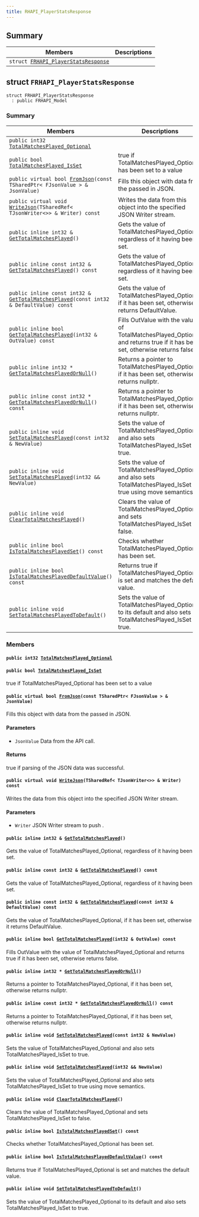 ```yaml
---
title: RHAPI_PlayerStatsResponse
---
```


## Summary

 Members                        | Descriptions                                
--------------------------------|---------------------------------------------
`struct `[`FRHAPI_PlayerStatsResponse`](#structFRHAPI__PlayerStatsResponse) | 

## struct `FRHAPI_PlayerStatsResponse` <a id="structFRHAPI__PlayerStatsResponse"></a>

```
struct FRHAPI_PlayerStatsResponse
  : public FRHAPI_Model
```

### Summary

 Members                        | Descriptions                                
--------------------------------|---------------------------------------------
`public int32 `[`TotalMatchesPlayed_Optional`](#structFRHAPI__PlayerStatsResponse_1a36dafdea632b3cbdc4464b4d806b8bd2) | 
`public bool `[`TotalMatchesPlayed_IsSet`](#structFRHAPI__PlayerStatsResponse_1af3af8d974d758b6d0fc3f6afea81700c) | true if TotalMatchesPlayed_Optional has been set to a value
`public virtual bool `[`FromJson`](#structFRHAPI__PlayerStatsResponse_1a8738ea87bdcdd6b59941015ab87b5f7e)`(const TSharedPtr< FJsonValue > & JsonValue)` | Fills this object with data from the passed in JSON.
`public virtual void `[`WriteJson`](#structFRHAPI__PlayerStatsResponse_1ad4d3cb98c9af8b45cdf7c4044a52503d)`(TSharedRef< TJsonWriter<>> & Writer) const` | Writes the data from this object into the specified JSON Writer stream.
`public inline int32 & `[`GetTotalMatchesPlayed`](#structFRHAPI__PlayerStatsResponse_1a81443061826e863fe2caf10fcdaf9cee)`()` | Gets the value of TotalMatchesPlayed_Optional, regardless of it having been set.
`public inline const int32 & `[`GetTotalMatchesPlayed`](#structFRHAPI__PlayerStatsResponse_1a8157e458768b0307e8235264cc792220)`() const` | Gets the value of TotalMatchesPlayed_Optional, regardless of it having been set.
`public inline const int32 & `[`GetTotalMatchesPlayed`](#structFRHAPI__PlayerStatsResponse_1ae92894ec8aeb2d884fe17ee4420d34bd)`(const int32 & DefaultValue) const` | Gets the value of TotalMatchesPlayed_Optional, if it has been set, otherwise it returns DefaultValue.
`public inline bool `[`GetTotalMatchesPlayed`](#structFRHAPI__PlayerStatsResponse_1a4639c7bbe8e479b4b868d9243b2a5e5b)`(int32 & OutValue) const` | Fills OutValue with the value of TotalMatchesPlayed_Optional and returns true if it has been set, otherwise returns false.
`public inline int32 * `[`GetTotalMatchesPlayedOrNull`](#structFRHAPI__PlayerStatsResponse_1a3be3191e490b0eb574838d2d4c5ec87f)`()` | Returns a pointer to TotalMatchesPlayed_Optional, if it has been set, otherwise returns nullptr.
`public inline const int32 * `[`GetTotalMatchesPlayedOrNull`](#structFRHAPI__PlayerStatsResponse_1a5679965dafe0612fe3bf86206ca5a7e5)`() const` | Returns a pointer to TotalMatchesPlayed_Optional, if it has been set, otherwise returns nullptr.
`public inline void `[`SetTotalMatchesPlayed`](#structFRHAPI__PlayerStatsResponse_1aebe98eb70b02d925b6fa30efcc499e03)`(const int32 & NewValue)` | Sets the value of TotalMatchesPlayed_Optional and also sets TotalMatchesPlayed_IsSet to true.
`public inline void `[`SetTotalMatchesPlayed`](#structFRHAPI__PlayerStatsResponse_1ad1f63df6593722b13c300d23d7b835bb)`(int32 && NewValue)` | Sets the value of TotalMatchesPlayed_Optional and also sets TotalMatchesPlayed_IsSet to true using move semantics.
`public inline void `[`ClearTotalMatchesPlayed`](#structFRHAPI__PlayerStatsResponse_1ab31145dc8deb3c74ea7bad46113866ea)`()` | Clears the value of TotalMatchesPlayed_Optional and sets TotalMatchesPlayed_IsSet to false.
`public inline bool `[`IsTotalMatchesPlayedSet`](#structFRHAPI__PlayerStatsResponse_1adde9f42b8b34b5c9984bbeac90e27034)`() const` | Checks whether TotalMatchesPlayed_Optional has been set.
`public inline bool `[`IsTotalMatchesPlayedDefaultValue`](#structFRHAPI__PlayerStatsResponse_1adf96be3993b6413657d3f088eba2ec70)`() const` | Returns true if TotalMatchesPlayed_Optional is set and matches the default value.
`public inline void `[`SetTotalMatchesPlayedToDefault`](#structFRHAPI__PlayerStatsResponse_1aee07f9644993d4b33b4abdc9075f91f5)`()` | Sets the value of TotalMatchesPlayed_Optional to its default and also sets TotalMatchesPlayed_IsSet to true.

### Members

#### `public int32 `[`TotalMatchesPlayed_Optional`](#structFRHAPI__PlayerStatsResponse_1a36dafdea632b3cbdc4464b4d806b8bd2) <a id="structFRHAPI__PlayerStatsResponse_1a36dafdea632b3cbdc4464b4d806b8bd2"></a>

#### `public bool `[`TotalMatchesPlayed_IsSet`](#structFRHAPI__PlayerStatsResponse_1af3af8d974d758b6d0fc3f6afea81700c) <a id="structFRHAPI__PlayerStatsResponse_1af3af8d974d758b6d0fc3f6afea81700c"></a>

true if TotalMatchesPlayed_Optional has been set to a value

#### `public virtual bool `[`FromJson`](#structFRHAPI__PlayerStatsResponse_1a8738ea87bdcdd6b59941015ab87b5f7e)`(const TSharedPtr< FJsonValue > & JsonValue)` <a id="structFRHAPI__PlayerStatsResponse_1a8738ea87bdcdd6b59941015ab87b5f7e"></a>

Fills this object with data from the passed in JSON.

#### Parameters
* `JsonValue` Data from the API call.

#### Returns
true if parsing of the JSON data was successful.

#### `public virtual void `[`WriteJson`](#structFRHAPI__PlayerStatsResponse_1ad4d3cb98c9af8b45cdf7c4044a52503d)`(TSharedRef< TJsonWriter<>> & Writer) const` <a id="structFRHAPI__PlayerStatsResponse_1ad4d3cb98c9af8b45cdf7c4044a52503d"></a>

Writes the data from this object into the specified JSON Writer stream.

#### Parameters
* `Writer` JSON Writer stream to push .

#### `public inline int32 & `[`GetTotalMatchesPlayed`](#structFRHAPI__PlayerStatsResponse_1a81443061826e863fe2caf10fcdaf9cee)`()` <a id="structFRHAPI__PlayerStatsResponse_1a81443061826e863fe2caf10fcdaf9cee"></a>

Gets the value of TotalMatchesPlayed_Optional, regardless of it having been set.

#### `public inline const int32 & `[`GetTotalMatchesPlayed`](#structFRHAPI__PlayerStatsResponse_1a8157e458768b0307e8235264cc792220)`() const` <a id="structFRHAPI__PlayerStatsResponse_1a8157e458768b0307e8235264cc792220"></a>

Gets the value of TotalMatchesPlayed_Optional, regardless of it having been set.

#### `public inline const int32 & `[`GetTotalMatchesPlayed`](#structFRHAPI__PlayerStatsResponse_1ae92894ec8aeb2d884fe17ee4420d34bd)`(const int32 & DefaultValue) const` <a id="structFRHAPI__PlayerStatsResponse_1ae92894ec8aeb2d884fe17ee4420d34bd"></a>

Gets the value of TotalMatchesPlayed_Optional, if it has been set, otherwise it returns DefaultValue.

#### `public inline bool `[`GetTotalMatchesPlayed`](#structFRHAPI__PlayerStatsResponse_1a4639c7bbe8e479b4b868d9243b2a5e5b)`(int32 & OutValue) const` <a id="structFRHAPI__PlayerStatsResponse_1a4639c7bbe8e479b4b868d9243b2a5e5b"></a>

Fills OutValue with the value of TotalMatchesPlayed_Optional and returns true if it has been set, otherwise returns false.

#### `public inline int32 * `[`GetTotalMatchesPlayedOrNull`](#structFRHAPI__PlayerStatsResponse_1a3be3191e490b0eb574838d2d4c5ec87f)`()` <a id="structFRHAPI__PlayerStatsResponse_1a3be3191e490b0eb574838d2d4c5ec87f"></a>

Returns a pointer to TotalMatchesPlayed_Optional, if it has been set, otherwise returns nullptr.

#### `public inline const int32 * `[`GetTotalMatchesPlayedOrNull`](#structFRHAPI__PlayerStatsResponse_1a5679965dafe0612fe3bf86206ca5a7e5)`() const` <a id="structFRHAPI__PlayerStatsResponse_1a5679965dafe0612fe3bf86206ca5a7e5"></a>

Returns a pointer to TotalMatchesPlayed_Optional, if it has been set, otherwise returns nullptr.

#### `public inline void `[`SetTotalMatchesPlayed`](#structFRHAPI__PlayerStatsResponse_1aebe98eb70b02d925b6fa30efcc499e03)`(const int32 & NewValue)` <a id="structFRHAPI__PlayerStatsResponse_1aebe98eb70b02d925b6fa30efcc499e03"></a>

Sets the value of TotalMatchesPlayed_Optional and also sets TotalMatchesPlayed_IsSet to true.

#### `public inline void `[`SetTotalMatchesPlayed`](#structFRHAPI__PlayerStatsResponse_1ad1f63df6593722b13c300d23d7b835bb)`(int32 && NewValue)` <a id="structFRHAPI__PlayerStatsResponse_1ad1f63df6593722b13c300d23d7b835bb"></a>

Sets the value of TotalMatchesPlayed_Optional and also sets TotalMatchesPlayed_IsSet to true using move semantics.

#### `public inline void `[`ClearTotalMatchesPlayed`](#structFRHAPI__PlayerStatsResponse_1ab31145dc8deb3c74ea7bad46113866ea)`()` <a id="structFRHAPI__PlayerStatsResponse_1ab31145dc8deb3c74ea7bad46113866ea"></a>

Clears the value of TotalMatchesPlayed_Optional and sets TotalMatchesPlayed_IsSet to false.

#### `public inline bool `[`IsTotalMatchesPlayedSet`](#structFRHAPI__PlayerStatsResponse_1adde9f42b8b34b5c9984bbeac90e27034)`() const` <a id="structFRHAPI__PlayerStatsResponse_1adde9f42b8b34b5c9984bbeac90e27034"></a>

Checks whether TotalMatchesPlayed_Optional has been set.

#### `public inline bool `[`IsTotalMatchesPlayedDefaultValue`](#structFRHAPI__PlayerStatsResponse_1adf96be3993b6413657d3f088eba2ec70)`() const` <a id="structFRHAPI__PlayerStatsResponse_1adf96be3993b6413657d3f088eba2ec70"></a>

Returns true if TotalMatchesPlayed_Optional is set and matches the default value.

#### `public inline void `[`SetTotalMatchesPlayedToDefault`](#structFRHAPI__PlayerStatsResponse_1aee07f9644993d4b33b4abdc9075f91f5)`()` <a id="structFRHAPI__PlayerStatsResponse_1aee07f9644993d4b33b4abdc9075f91f5"></a>

Sets the value of TotalMatchesPlayed_Optional to its default and also sets TotalMatchesPlayed_IsSet to true.

